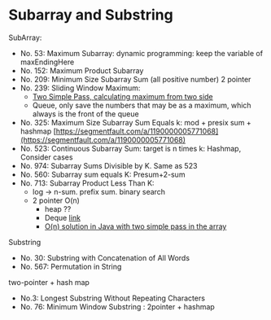 # Subarray and Substring

SubArray:

* No. 53:  Maximum Subarray: dynamic programming: keep the variable of maxEndingHere
* No. 152: Maximum Product Subarray
* No. 209: Minimum Size Subarray Sum (all positive number) 2 pointer
* No. 239: Sliding Window Maximum:
  * [Two Simple Pass, calculating maximum from two side](https://discuss.leetcode.com/topic/26480/o-n-solution-in-java-with-two-simple-pass-in-the-array)
  * Queue, only save the numbers that may be as a maximum, which always is the front of the queue
* No. 325: Maximum Size Subarray Sum Equals k: mod + presix sum + hashmap [https://segmentfault.com/a/1190000005771068](https://segmentfault.com/a/1190000005771068)
* No. 523: Continuous Subarray Sum: target is n times k: Hashmap, Consider cases
* No. 974: Subarray Sums Divisible by K. Same as 523
* No. 560: Subarray sum equals K: Presum+2-sum
* No. 713: Subarray Product Less Than K:&#x20;
  * log -> n-sum. prefix sum. binary search
  * 2 pointer O(n)
    * heap ??&#x20;
    * Deque [link](https://discuss.leetcode.com/topic/19055/java-o-n-solution-using-deque-with-explanation)
    * [O(n) solution in Java with two simple pass in the array](https://discuss.leetcode.com/topic/26480/o-n-solution-in-java-with-two-simple-pass-in-the-array)

Substring

* No. 30: Substring with Concatenation of All Words
* No. 567: Permutation in String

&#x20; two-pointer + hash map

* No.3: Longest Substring Without Repeating Characters
* No. 76: Minimum Window Substring : 2pointer + hashmap
